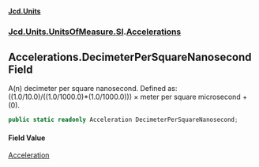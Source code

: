 #### [Jcd.Units](index.md 'index')
### [Jcd.Units.UnitsOfMeasure.SI](Jcd.Units.UnitsOfMeasure.SI.md 'Jcd.Units.UnitsOfMeasure.SI').[Accelerations](Accelerations.md 'Jcd.Units.UnitsOfMeasure.SI.Accelerations')

## Accelerations.DecimeterPerSquareNanosecond Field

A(n) decimeter per square nanosecond. Defined as: ((1.0/10.0)/((1.0/1000.0)*(1.0/1000.0))) × meter per square microsecond + (0).

```csharp
public static readonly Acceleration DecimeterPerSquareNanosecond;
```

#### Field Value
[Acceleration](Acceleration.md 'Jcd.Units.UnitTypes.Acceleration')